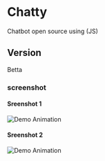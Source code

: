 # Chatty

Chatbot open source using (JS)

## Version

Betta

### screenshot
  #### Sreenshot 1
![Demo Animation](../assets/chatty_1.png?raw=true)
  #### Sreenshot 2
![Demo Animation](../assets/chatty_2.png?raw=true)

